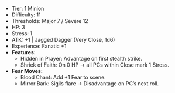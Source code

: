 - Tier: 1 Minion  
- Difficulty: 11  
- Thresholds: Major 7 / Severe 12  
- HP: 3  
- Stress: 1  
- ATK: +1 | Jagged Dagger (Very Close, 1d6)  
- Experience: Fanatic +1  
- **Features:**  
  - Hidden in Prayer: Advantage on first stealth strike.  
  - Shriek of Faith: On 0 HP → all PCs within Close mark 1 Stress.  
- **Fear Moves:**  
  - Blood Chant: Add +1 Fear to scene.  
  - Mirror Bark: Sigils flare → Disadvantage on PC’s next roll.  